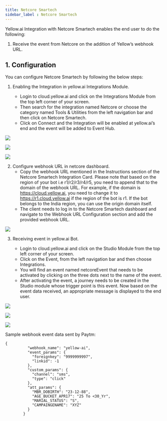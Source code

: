```yaml
---
title: Netcore Smartech
sidebar_label : Netcore Smartech
---
```



Yellow.ai Integration with Netcore Smartech enables the end user to do the following:
1. Receive the event from Netcore on the addition of Yellow’s webhook URL.


## 1. Configuration

You can configure Netcore Smartech by following the below steps:

1. Enabling the Integration in yellow.ai Integrations Module.

    * Login to cloud.yellow.ai and click on the Integrations Module from the top left corner of your screen.
    * Then search for the integration named Netcore or choose the category named Tools & Utilities from the left navigation bar and then click on Netcore Smartech.
    * Click on Connect and the Integration will be enabled at yellow.ai’s end and the event will be added to Event Hub.

**![](https://lh6.googleusercontent.com/gDTZ6sC2oS6ykg5GO5tOmcuKkDXShI24ddv86ezx7W5Uu43sSP05xNL0P_1krdoOmZX-g4pFak2kG62rM2BwjzysyfgNrhAPjfoIYSyIVmd_hPn7r5O7F2MGOz_nabmjp6Q2qAuPIyLd0Tyd77XUeE14Nvp5icy0BMbffuhdh7JwoMH4MaDjFVi1IQ)**


**![](https://lh3.googleusercontent.com/u9gFHQZkooKcKv-BWRNKfG25Ph1j9WzKpQdaIHixBjFbKRJI6_QAdXgkQcINgn7AoV3qln178AESa69qlR5nUOLc84P2XxXAbxUAg77YbkNsym4vjGWm2WDXW_WVDfLvJoC2DDR5m62yUbedsrHSxQJPEFsidhcXgZ8ciqx1t7TrjoFhy4_8-yLrBw)**

**![](https://lh6.googleusercontent.com/9jX0oKyH5Y985k0q663-7DbKgOpSKAFf7BVIGZXlo3QIhO9FnZVycbLG7RmIcu7eI2a3lM_UuRkGUsOmVXTNWzz2dSTTgP_pDfhXtYyKT5ISZNFw6oVK_ROjUryB1LV2d0KqP5MJauVj_sZfYn8_75kgzZa2cDsZu3_VcUZaqJtsPaABC-8MsaMYuw)**

2. Configure webhook URL in netcore dashboard.
    * Copy the webhook URL mentioned in the Instructions section of the Netcore Smartech Integration Card. Please note that based on the region of your bot i.e r1/r2/r3/r4/r5, you need to append that to the domain of the webhook URL. For example, if the domain is https://cloud.yellow.ai, you need to change it to https://r1.cloud.yellow.ai if the region of the bot is r1. If the bot belongs to the India region, you can use the origin domain itself.
    * The client needs to log in to the Netcore Smartech dashboard and navigate to the Webhook URL Configuration section and add the provided webhook URL.

**![](https://lh3.googleusercontent.com/N7bg-EHJLIfmu4kd1UwMKcv_bsM6pxpzWM8QJd-ddWmYmLl88sq1-eLRDez9FEwhPdbv2w9QxBPYCcCj7K65W57bzyC09Ksnsp4EBDaRGRzWICfWKahvV_e-1U_8tjv-m2PxccM4r9VmND0AqTuNHeDJqbvN_ZVEAhiPN7xitNE3fGoUZJKS054_2w)**



3. Receiving event in yellow.ai Bot.

    * Login to cloud.yellow.ai and click on the Studio Module from the top left corner of your screen.
    * Click on the Event, from the left navigation bar and then choose Integrations.
    * You will find an event named netcoreEvent that needs to be activated by clicking on the three dots next to the name of the event.
    * After activating the event, a journey needs to be created in the Studio module whose trigger point is this event. Now based on the event data received, an appropriate message is displayed to the end user.






**![](https://lh6.googleusercontent.com/gDTZ6sC2oS6ykg5GO5tOmcuKkDXShI24ddv86ezx7W5Uu43sSP05xNL0P_1krdoOmZX-g4pFak2kG62rM2BwjzysyfgNrhAPjfoIYSyIVmd_hPn7r5O7F2MGOz_nabmjp6Q2qAuPIyLd0Tyd77XUeE14Nvp5icy0BMbffuhdh7JwoMH4MaDjFVi1IQ)**


**![](https://lh3.googleusercontent.com/aepM3XSZgirczPjyCoMTv0r0T-q-MVHg4cGH5l5tzX9xd0nOjYJ2XmNKeWrzjdq4pfZvngZq9Fyd-2GLE7cELlXAZYUEJPesLrbMGridFgrNxLkXzw8n7O_-uWxC3Py4u5BinvCXDYzP9fSPs6KaAO038Dq2fEEDzf87IUQ3_8ZouK-rhylpvryRhg)**

**![](https://lh4.googleusercontent.com/LGfbPG4rqwnkN7e0eX1QSpCxKYAbDlEUlgJ3d3g3Vx3mYzsxDUHwtctl-LGr6gqIjkiBBJtAIp9hLvhIt6FuKLW1SkR7j9HSlfhSz69hki86wO5DCyewfCnYLG5jC4wTrvs4EoP-X8oJxVeS98Z4c19OPH9l9-IQh2atzfaq4H4jvRG9mlCWyXFZAg)**



Sample webhook event data sent by Paytm:

```
{
          "webhook_name": "yellow-ai",
          "event_params": {
            "foreignkey": "9999999997",
            "linkid": -1
          },
          "custom_params": {
            "channel": "sms",
            "type": "click"
          },
          "att_params": {
            "MBR_DOBIRTH": "23-12-88",
            "AGE_BUCKET_APR17": "25 To <30_Yr",
            "MARIAL_STATUS": "S",
            "CAMPAINGENAME": "XYZ"
          }
        }

```